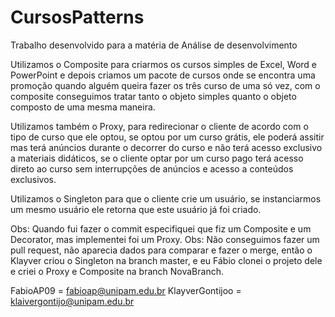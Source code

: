 # CursosPatterns
Trabalho desenvolvido para a matéria de Análise de desenvolvimento

Utilizamos o Composite para criarmos os cursos simples de Excel, Word e PowerPoint e depois criamos um pacote de cursos onde se encontra uma promoção quando alguém queira 
fazer os três curso de uma só vez, com o composite conseguimos tratar tanto o objeto simples quanto o objeto composto de uma mesma maneira.

Utilizamos também o Proxy, para redirecionar o cliente de acordo com o tipo de curso que ele optou, se optou por um curso grátis, ele poderá assitir mas terá anúncios durante
o decorrer do curso e não terá acesso exclusivo a materiais didáticos, se o cliente optar por um curso pago terá acesso direto ao curso sem interrupções de anúncios e acesso a
conteúdos exclusivos.

Utilizamos o Singleton para que o cliente crie um usuário, se instanciarmos um mesmo usuário ele retorna que este usuário já foi criado.

Obs: Quando fui fazer o commit especifiquei que fiz um Composite e um Decorator, mas implementei foi um Proxy.
Obs: Não conseguimos fazer um pull request, não aparecia dados para comparar e fazer o merge, então o Klayver criou o Singleton na branch master, e eu Fábio clonei o projeto dele 
e criei o Proxy e Composite na branch NovaBranch.


FabioAP09 = fabioap@unipam.edu.br
KlayverGontijoo = klaivergontijo@unipam.edu.br

